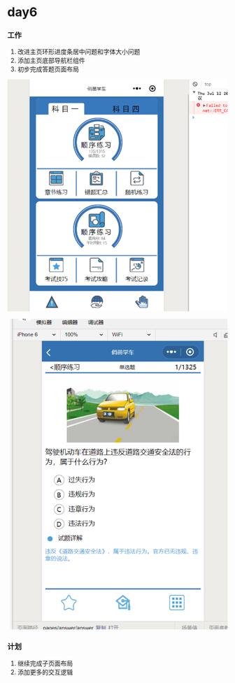 # day6

### 工作

1. 改进主页环形进度条居中问题和字体大小问题
2. 添加主页底部导航栏组件
3. 初步完成答题页面布局

![首页](https://github.com/lyreal666/miscellaneous/blob/master/company/screenShot/index1.png?raw=true)

![答题页面](https://github.com/lyreal666/miscellaneous/blob/master/company/screenShot/answerPage.png?raw=true)

### 计划

1. 继续完成子页面布局
2. 添加更多的交互逻辑

